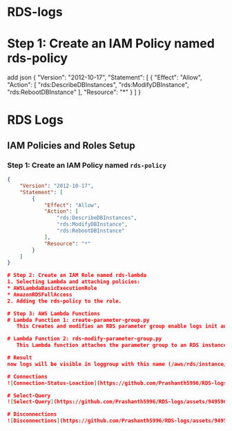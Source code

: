 # RDS-logs

# Step 1: Create an IAM Policy named rds-policy
add json
{
    "Version": "2012-10-17",
    "Statement": [
        {
            "Effect": "Allow",
            "Action": [
                "rds:DescribeDBInstances",
                "rds:ModifyDBInstance",
                "rds:RebootDBInstance"
            ],
            "Resource": "*"
        }
    ]
}

# RDS Logs

## IAM Policies and Roles Setup

### Step 1: Create an IAM Policy named `rds-policy`
```json
{
    "Version": "2012-10-17",
    "Statement": [
        {
            "Effect": "Allow",
            "Action": [
                "rds:DescribeDBInstances",
                "rds:ModifyDBInstance",
                "rds:RebootDBInstance"
            ],
            "Resource": "*"
        }
    ]
}

# Step 2: Create an IAM Role named rds-lambda
1. Selecting Lambda and attaching policies:
* AWSLambdaBasicExecutionRole
* AmazonRDSFullAccess
2. Adding the rds-policy to the role.

# Step 3: AWS Lambda Functions
# Lambda Function 1: create-parameter-group.py
   This Creates and modifies an RDS parameter group enable logs init and Apply the changes.

# Lambda Function 2: rds-modify-parameter-group.py
   This Lambda function attaches the parameter group to an RDS instance and reboots the instance.

# Result
now logs will be visible in loggroup with this name (/aws/rds/instance/database-1/postgresql) 

# Connections
![Connection-Status-Loaction](https://github.com/Prashanth5996/RDS-logs/assets/94959676/23ec3fc9-6475-4624-b530-f85a6a18bb1c)

# Select-Query
![Select-Query](https://github.com/Prashanth5996/RDS-logs/assets/94959676/48090d66-f080-4ec4-9055-286c73801998)

# Disconnections
![Disconnections](https://github.com/Prashanth5996/RDS-logs/assets/94959676/7ec7d733-3800-42b2-a2be-8119eba91693)


